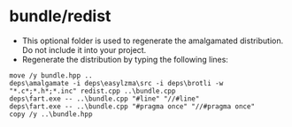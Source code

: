 bundle/redist
=============

- This optional folder is used to regenerate the amalgamated distribution. Do not include it into your project.
- Regenerate the distribution by typing the following lines:
```
move /y bundle.hpp ..
deps\amalgamate -i deps\easylzma\src -i deps\brotli -w "*.c*;*.h*;*.inc" redist.cpp ..\bundle.cpp
deps\fart.exe -- ..\bundle.cpp "#line" "//#line"
deps\fart.exe -- ..\bundle.cpp "#pragma once" "//#pragma once"
copy /y ..\bundle.hpp
```
